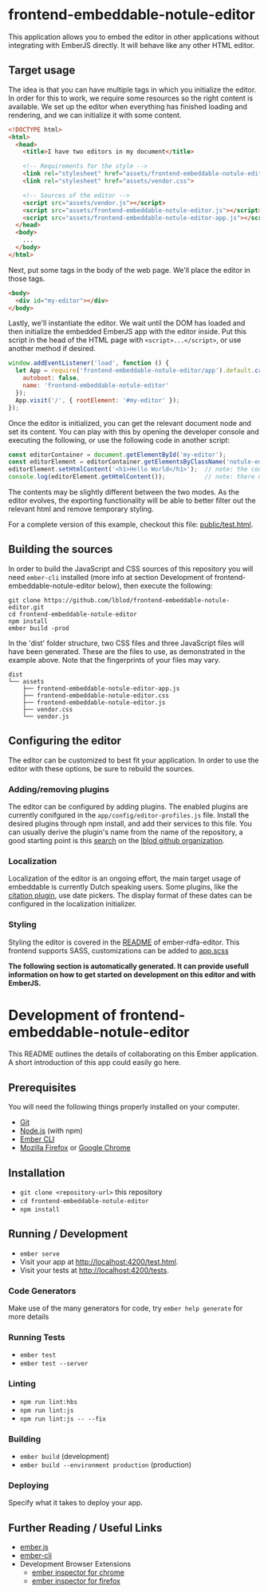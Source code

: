 # frontend-embeddable-notule-editor

This application allows you to embed the editor in other applications without integrating with EmberJS directly. It will behave like any other HTML editor.

## Target usage

The idea is that you can have multiple tags in which you initialize the editor. In order for this to work, we require some resources so the right content is available. We set up the editor when everything has finished loading and rendering, and we can initialize it with some content.

```html
<!DOCTYPE html>
<html>
  <head>
    <title>I have two editors in my document</title>

    <!-- Requirements for the style -->
    <link rel="stylesheet" href="assets/frontend-embeddable-notule-editor.css">
    <link rel="stylesheet" href="assets/vendor.css">

    <!-- Sources of the editor -->
    <script src="assets/vendor.js"></script>
    <script src="assets/frontend-embeddable-notule-editor.js"></script>
    <script src="assets/frontend-embeddable-notule-editor-app.js"></script>
  </head>
  <body>
    ...
  </body>
</html>
```

Next, put some tags in the body of the web page. We'll place the editor in those tags.

```html
<body>
  <div id="my-editor"></div>
</body>
```

Lastly, we'll instantiate the editor. We wait until the DOM has loaded and then initialize the embedded EmberJS app with the editor inside. Put this script in the head of the HTML page with `<script>...</script>`, or use another method if desired.

```javascript
window.addEventListener('load', function () {
  let App = require('frontend-embeddable-notule-editor/app').default.create({
    autoboot: false,
    name: 'frontend-embeddable-notule-editor'
  });
  App.visit('/', { rootElement: '#my-editor' });
});
```

Once the editor is initialized, you can get the relevant document node and set its content. You can play with this by opening the developer console and executing the following, or use the following code in another script:

```javascript
const editorContainer = document.getElementById('my-editor');
const editorElement = editorContainer.getElementsByClassName('notule-editor')[0]
editorElement.setHtmlContent('<h1>Hello World</h1>');  // note: the content in the page changes
console.log(editorElement.getHtmlContent());           // note: there may be a difference in returned content
```

The contents may be slightly different between the two modes. As the editor evolves, the exporting functionality will be able to better filter out the relevant html and remove temporary styling.

For a complete version of this example, checkout this file: [public/test.html](public/test.html).

## Building the sources

In order to build the JavaScript and CSS sources of this repository you will need `ember-cli` installed (more info at section Development of frontend-embeddable-notule-editor below), then execute the following:

    git clone https://github.com/lblod/frontend-embeddable-notule-editor.git
    cd frontend-embeddable-notule-editor
    npm install
    ember build -prod

In the 'dist' folder structure, two CSS files and three JavaScript files will have been generated. These are the files to use, as demonstrated in the example above. Note that the fingerprints of your files may vary.

```
dist
└── assets
    ├── frontend-embeddable-notule-editor-app.js
    ├── frontend-embeddable-notule-editor.css
    ├── frontend-embeddable-notule-editor.js
    ├── vendor.css
    └── vendor.js
```

## Configuring the editor

The editor can be customized to best fit your application. In order to use the editor with these options, be sure to rebuild the sources.

### Adding/removing plugins

The editor can be configured by adding plugins. The enabled plugins are currently conifgured in the `app/config/editor-profiles.js` file. Install the desired plugins through npm install, and add their services to this file. You can usually derive the plugin's name from the name of the repository, a good starting point is this [search](https://github.com/search?q=org%3Alblod+ember-rdfa-editor-*-plugin) on the [lblod github organization](https://github.com/lblod/).

### Localization

Localization of the editor is an ongoing effort, the main target usage of embeddable is currently Dutch speaking users. Some plugins, like the [citation plugin](https://github.com/lblod/ember-rdfa-editor-citaten-plugin/), use date pickers. The display format of these dates can be configured in the localization initializer.

### Styling

Styling the editor is covered in the [README](https://github.com/lblod/ember-rdfa-editor#customisation) of ember-rdfa-editor. This frontend supports SASS, customizations can be added to [app.scss](app/styles/app.scss)

**The following section is automatically generated. It can provide usefull information on how to get started on development on this editor and with EmberJS.**

# Development of frontend-embeddable-notule-editor

This README outlines the details of collaborating on this Ember application.
A short introduction of this app could easily go here.

## Prerequisites

You will need the following things properly installed on your computer.

* [Git](https://git-scm.com/)
* [Node.js](https://nodejs.org/) (with npm)
* [Ember CLI](https://ember-cli.com/)
* [Mozilla Firefox](https://www.mozilla.org/en-US/firefox/) or [Google Chrome](https://google.com/chrome/)

## Installation

* `git clone <repository-url>` this repository
* `cd frontend-embeddable-notule-editor`
* `npm install`

## Running / Development

* `ember serve`
* Visit your app at [http://localhost:4200/test.html](http://localhost:4200/test.html).
* Visit your tests at [http://localhost:4200/tests](http://localhost:4200/tests).

### Code Generators

Make use of the many generators for code, try `ember help generate` for more details

### Running Tests

* `ember test`
* `ember test --server`

### Linting

* `npm run lint:hbs`
* `npm run lint:js`
* `npm run lint:js -- --fix`

### Building

* `ember build` (development)
* `ember build --environment production` (production)

### Deploying

Specify what it takes to deploy your app.

## Further Reading / Useful Links

* [ember.js](https://emberjs.com/)
* [ember-cli](https://ember-cli.com/)
* Development Browser Extensions
  * [ember inspector for chrome](https://chrome.google.com/webstore/detail/ember-inspector/bmdblncegkenkacieihfhpjfppoconhi)
  * [ember inspector for firefox](https://addons.mozilla.org/en-US/firefox/addon/ember-inspector/)

